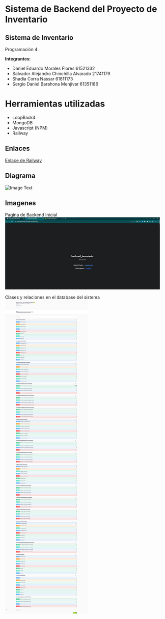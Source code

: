 # Sistema de Backend del Proyecto de Inventario

## Sistema de Inventario

Programación 4

**Integrantes:**

- Daniel Eduardo Morales Flores               61521332
- Salvador Alejandro Chinchilla Alvarado      21741179
- Shadia Corra Nassar                         61811173
- Sergio Daniel Barahona Menjivar             61351186

# Herramientas utilizadas
- LoopBack4
- MongoDB
- Javascript (NPM)
- Railway

## Enlaces
[Enlace de Railway](https://proyectoprogra4-inventario.up.railway.app/)

## Diagrama
![Image Text](https://app.genmymodel.com/api/projects/_EcIRMGLkEe2ck8ytUMEi6A/diagrams/_EcSCMGLkEe2ck8ytUMEi6A/svg)

## Imagenes
Pagina de Backend Inicial <br>
![](images/BackendPagina.jpg)

Clases y relaciones en el database del sistema <br>
![](images/ClasesRelacionesEnRailway.png)
